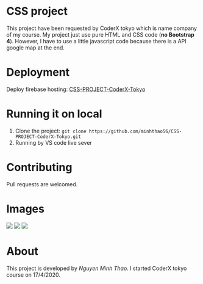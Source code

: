 # CSS project
This project have been requested by CoderX tokyo which is name company of my course. My project just use pure HTML and CSS code (**no Bootstrap 4**). However, I have to use a little javascript code because there is a API google map at the end.
# Deployment
Deploy firebase hosting: [CSS-PROJECT-CoderX-Tokyo](https://css-project-coderx-tokyo-6a193.web.app/)
# Running it on local
1. Clone the project:
`git clone https://github.com/minhthao56/CSS-PROJECT-CoderX-Tokyo.git`
2. Running by VS code live sever
# Contributing
Pull requests are welcomed.
# Images
![](https://scontent.fvca1-2.fna.fbcdn.net/v/t1.0-0/p180x540/95714102_2994659597290468_1117660841013936128_o.jpg?_nc_cat=100&_nc_sid=8024bb&_nc_ohc=r2yIeBahpQ4AX83jeZD&_nc_ht=scontent.fvca1-2.fna&_nc_tp=6&oh=27d2df88d2727a1200ae1f57f6ecfde7&oe=5ED91ABB)
![](https://scontent.fvca1-2.fna.fbcdn.net/v/t1.0-0/p180x540/95948095_2994659437290484_5020357211818295296_o.jpg?_nc_cat=104&_nc_sid=8024bb&_nc_ohc=agPUdDuyAsAAX9llifh&_nc_ht=scontent.fvca1-2.fna&_nc_tp=6&oh=6b94c4dd65a32b4636107cf22723c830&oe=5ED71311)
![](https://scontent.fvca1-1.fna.fbcdn.net/v/t1.0-0/p180x540/95512369_2994659513957143_8601846494816894976_o.jpg?_nc_cat=106&_nc_sid=8024bb&_nc_ohc=odJJFd0F_EsAX977ScK&_nc_ht=scontent.fvca1-1.fna&_nc_tp=6&oh=3abbd28ffdb47f2b14d4a36ace26f543&oe=5ED6EDC6)
# About
This project is developed by *Nguyen Minh Thao*. I started CoderX tokyo course on 17/4/2020.

